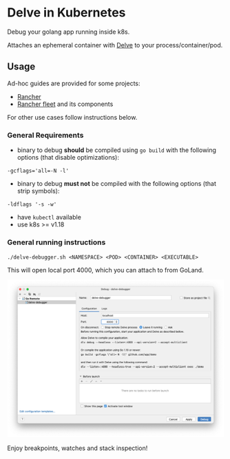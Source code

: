 # Delve in Kubernetes

Debug your golang app running inside k8s.

Attaches an ephemeral container with [Delve](https://github.com/go-delve/delve) to your process/container/pod.

## Usage

Ad-hoc guides are provided for some projects:
- [Rancher](docs/guides/README-rancher.md)
- [Rancher fleet](docs/guides/README-fleet.md) and its components

For other use cases follow instructions below.

### General Requirements

- binary to debug **should** be compiled using `go build` with the following options (that disable optimizations):
```
-gcflags='all=-N -l'
```

- binary to debug **must not** be compiled with the following options (that strip symbols):
 ```
 -ldflags '-s -w'
 ```

- have `kubectl` available
- use k8s >= v1.18


### General running instructions

```
./delve-debugger.sh <NAMESPACE> <POD> <CONTAINER> <EXECUTABLE>
```

This will open local port 4000, which you can attach to from GoLand.

![GoLand configuration screen](./docs/GoLand_config.png)

Enjoy breakpoints, watches and stack inspection!



